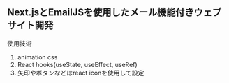 ## Next.jsとEmailJSを使用したメール機能付きウェブサイト開発
使用技術
1. animation css
2. React hooks(useState, useEffect, useRef)
3. 矢印やボタンなどはreact iconを使用して設定
